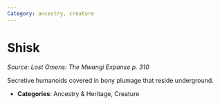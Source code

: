 ```yaml
---
Category: ancestry, creature
---
```

# Shisk  
*Source: Lost Omens: The Mwangi Expanse p. 310*  

Secretive humanoids covered in bony plumage that reside underground.

- **Categories**: Ancestry & Heritage, Creature